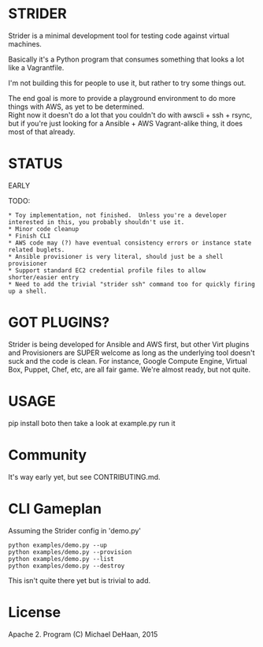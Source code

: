 STRIDER
=======

Strider is a minimal development tool for testing code against virtual machines.  

Basically it's a Python program that consumes something that looks a lot like a Vagrantfile.

I'm not building this for people to use it, but rather to try some things out.  

The end goal is more to provide a playground environment to do more things with AWS, as yet to be determined.  
Right now it doesn't do a lot that you couldn't do with awscli + ssh + rsync, but if you're just looking for
a Ansible + AWS Vagrant-alike thing, it does most of that already.

STATUS
======

EARLY

TODO:

    * Toy implementation, not finished.  Unless you're a developer interested in this, you probably shouldn't use it.
    * Minor code cleanup
    * Finish CLI
    * AWS code may (?) have eventual consistency errors or instance state related buglets.
    * Ansible provisioner is very literal, should just be a shell provisioner
    * Support standard EC2 credential profile files to allow shorter/easier entry
    * Need to add the trivial "strider ssh" command too for quickly firing up a shell.

GOT PLUGINS?
============

Strider is being developed for Ansible and AWS first, but other Virt plugins and Provisioners are SUPER welcome as long as the underlying
tool doesn't suck and the code is clean.  For instance, Google Compute Engine, Virtual Box, Puppet, Chef, etc, are all fair game.
We're almost ready, but not quite.

USAGE
=====

pip install boto
then take a look at example.py
run it

Community
=========

It's way early yet, but see CONTRIBUTING.md.

CLI Gameplan
============

Assuming the Strider config in 'demo.py'

    python examples/demo.py --up
    python examples/demo.py --provision 
    python examples/demo.py --list
    python examples/demo.py --destroy

This isn't quite there yet but is trivial to add.

License
=======

Apache 2.  Program (C) Michael DeHaan, 2015
